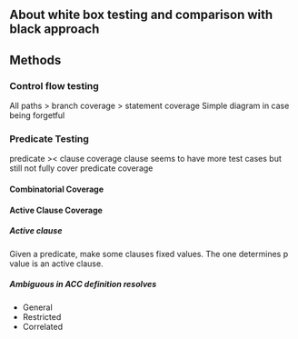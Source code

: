## About white box testing and comparison with black approach

## Methods
### Control flow testing
All paths > branch coverage > statement coverage
Simple diagram in case being forgetful
### Predicate Testing
predicate >< clause coverage
clause seems to have more test cases but still not fully cover predicate coverage
#### Combinatorial Coverage
#### Active Clause Coverage
##### Active clause
Given a predicate, make some clauses fixed values. The one determines p value is an active clause.
##### Ambiguous in ACC definition resolves
- General
- Restricted
- Correlated
